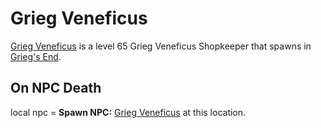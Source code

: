 # Grieg Veneficus



[Grieg Veneficus](/npc/163156) is a level 65 Grieg Veneficus Shopkeeper that spawns in [Grieg's End](/zone/163).



## On NPC Death

local npc = **Spawn NPC:**  [Grieg Veneficus](/npc/163389) at this location.